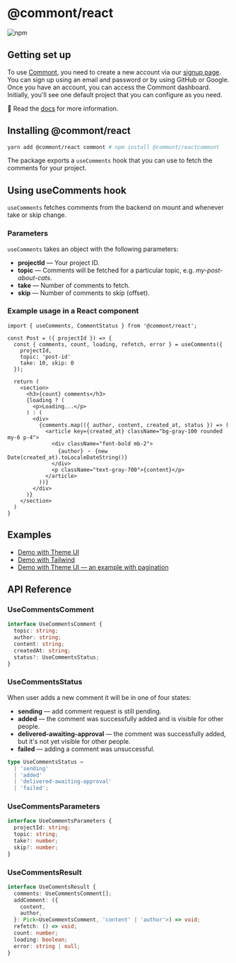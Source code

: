 # @commont/react

![npm](https://img.shields.io/npm/v/commont)

## Getting set up

To use [Commont](https://www.commont.app/), you need to create a new account via
our [signup page](https://www.commont.app/signup). You can sign up using an
email and password or by using GitHub or Google. Once you have an account, you
can access the Commont dashboard. Initially, you'll see one default project that
you can configure as you need.

👀 Read the [docs](https://www.commont.app/docs) for more information.

## Installing @commont/react

```sh
yarn add @commont/react commont # npm install @commont/reactcommont
```

The package exports a `useComments` hook that you can use to fetch the comments
for your project.

## Using useComments hook

`useComments` fetches comments from the backend on mount and whenever take or
skip change.

### Parameters

`useComments` takes an object with the following parameters:

- **projectId** — Your project ID.
- **topic** — Comments will be fetched for a particular topic, e.g.
  _my-post-about-cats_.
- **take** — Number of comments to fetch.
- **skip** — Number of comments to skip (offset).

### Example usage in a React component

```tsx
import { useComments, CommentStatus } from '@commont/react';

const Post = ({ projectId }) => {
  const { comments, count, loading, refetch, error } = useComments({
    projectId,
    topic: 'post-id'
    take: 10, skip: 0
  });

  return (
    <section>
      <h3>{count} comments</h3>
      {loading ? (
        <p>Loading...</p>
      ) : (
        <div>
          {comments.map(({ author, content, created_at, status }) => (
            <article key={created_at} className="bg-gray-100 rounded my-6 p-4">
              <div className="font-bold mb-2">
                {author} ・ {new Date(created_at).toLocaleDateString()}
              </div>
              <p className="text-gray-700">{content}</p>
            </article>
          ))}
        </div>
      )}
    </section>
  )
}
```

## Examples

- <a href="https://codesandbox.io/s/commont-react-theme-ui-demo-osx9o">Demo with
  Theme UI</a>
- <a href="https://codesandbox.io/s/commont-react-demo-tailwind-pvhgw">Demo with
  Tailwind</a>
- <a href="https://codesandbox.io/s/commont-react-theme-ui-pagination-o4tg8">Demo
  with Theme UI — an example with pagination</a>

## API Reference

### UseCommentsComment

```ts
interface UseCommentsComment {
  topic: string;
  author: string;
  content: string;
  createdAt: string;
  status?: UseCommentsStatus;
}
```

### UseCommentsStatus

When user adds a new comment it will be in one of four states:

- **sending** — add comment request is still pending.
- **added** — the comment was successfully added and is visible for other
  people.
- **delivered-awaiting-approval** — the comment was successfully added, but it's
  not yet visible for other people.
- **failed** — adding a comment was unsuccessful.

```ts
type UseCommentsStatus =
  | 'sending'
  | 'added'
  | 'delivered-awaiting-approval'
  | 'failed';
```

### UseCommentsParameters

```ts
interface UseCommentsParameters {
  projectId: string;
  topic: string;
  take?: number;
  skip?: number;
}
```

### UseCommentsResult

```ts
interface UseComentsResult {
  comments: UseCommentsComment[];
  addComment: ({
    content,
    author,
  }: Pick<UseCommentsComment, 'content' | 'author'>) => void;
  refetch: () => void;
  count: number;
  loading: boolean;
  error: string | null;
}
```
